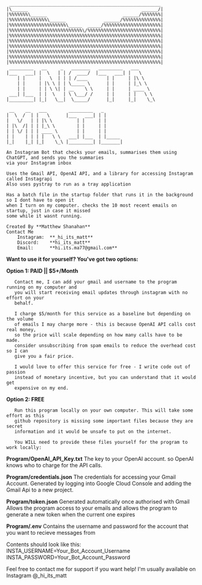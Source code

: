 ```
 ________________________________________________________
|\______                                          ______/|
|%%%%%%%\______                            ______/%%%%%%%|
|%%%%%%%%%%%%%%\______              ______/%%%%%%%%%%%%%%|
|%%%%%%%%%%%%%%%%%%%%%\_____  _____/%%%%%%%%%%%%%%%%%%%%%|
|%%%%%%%%%%%%%%%%%%%%%%%%%%%\/%%%%%%%%%%%%%%%%%%%%%%%%%%%|
|%%%%%%%%%%%%%%%%%%%%%%%%%%%%%%%%%%%%%%%%%%%%%%%%%%%%%%%%|
|%%%%%%%%%%%%%%%%%%%%%%%%%%%%%%%%%%%%%%%%%%%%%%%%%%%%%%%%|
|%%%%%%%%%%%%%%%%%%%%%%%%%%%%%%%%%%%%%%%%%%%%%%%%%%%%%%%%|
|%%%%%%%%%%%%%%%%%%%%%%%%%%%%%%%%%%%%%%%%%%%%%%%%%%%%%%%%|
|%%%%%%%%%%%%%%%%%%%%%%%%%%%%%%%%%%%%%%%%%%%%%%%%%%%%%%%%|
|%%%%%%%%%%%%%%%%%%%%%%%%%%%%%%%%%%%%%%%%%%%%%%%%%%%%%%%%|
 _________   __     _   _______   _________   ___
|___   ___| |  \   | | /  ____/  |___   ___| |   \
    | |     |   \  | | | /____       | |     | |\ \
    | |     | |\ \ | | \_____ \      | |     | |_\ \
    | |     | | \ \| | __    \ \     | |     | ____ \
 ___| |___  | |  \   | \ \___/ /     | |     | |   \ \
|_________| |_|   \__|  \_____/      |_|     |_|    \_\

 __    __   ___        _________   _
|  \  /  | |   \      |___   ___| | |
|   \/   | | |\ \         | |     | |
| |\  /| | | |_\ \        | |     | |
| | \/ | | | ____ \       | |     | |
| |    | | | |   \ \   ___| |___  | |_____
|_|    |_| |_|    \_\ |_________| |_______|
```
```
An Instagram Bot that checks your emails, summarises them using ChatGPT, and sends you the summaries
via your Instagram inbox

Uses the Gmail API, OpenAI API, and a library for accessing Instagram called Instagrapi
Also uses pystray to run as a tray application

Has a batch file in the startup folder that runs it in the background so I dont have to open it
when I turn on my computer. checks the 10 most recent emails on startup, just in case it missed
some while it wasnt running.
```

```
Created By **Matthew Shanahan**
Contact Me
    Instagram:  **_hi_its_matt**
    Discord:    **hi_its_matt**
    Email:      **hi.its.ma77@gmail.com**
```

**Want to use it for yourself? You've got two options:**

**Option 1: PAID || $5+/Month**
```
   Contact me, I can add your gmail and username to the program running on my computer and
   you will start receiving email updates through instagram with no effort on your
   behalf.

   I charge $5/month for this service as a baseline but depending on the volume
   of emails I may charge more - this is because OpenAI API calls cost real money,
   so the price will scale depending on how many calls have to be made.
   consider unsubscribing from spam emails to reduce the overhead cost so I can
   give you a fair price.

   I would love to offer this service for free - I write code out of passion
   instead of monetary incentive, but you can understand that it would get
   expensive on my end.
```


**Option 2: FREE**
```
   Run this program locally on your own computer. This will take some effort as this
   github repository is missing some important files because they are secret
   information and it would be unsafe to put on the internet.
   
   You WILL need to provide these files yourself for the program to work locally:
```
**Program/OpenAI_API_Key.txt**
   The key to your OpenAI account. so OpenAI knows who to charge for the API
   calls.

**Program/credentials.json**
   The credentials for accessing your Gmail Account.
   Generated by logging into Google Cloud Console and adding the Gmail Api
   to a new project.

**Program/token.json**
   Generated automatically once authorised with Gmail
   Allows the program access to your emails and allows the program to generate
   a new token when the current one expires

**Program/.env**
   Contains the username and password for the account that you want to recieve messages from

   Contents should look like this:
      INSTA_USERNAME=Your_Bot_Account_Username
      INSTA_PASSWORD=Your_Bot_Account_Password

Feel free to contact me for support if you want help! I'm usually available on Instagram @_hi_its_matt

